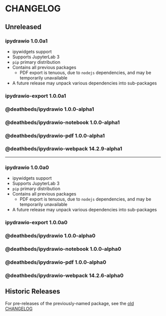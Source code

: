# CHANGELOG

## Unreleased

### ipydrawio 1.0.0a1

- ipywidgets support
- Supports JupyterLab 3
- `pip` primary distribution
- Contains all previous packages
  - PDF export is tenuous, due to `nodejs` dependencies, and may be temporarily
    unavailable
- A future release may unpack various dependencies into sub-packages

### ipydrawio-export 1.0.0a1

### @deathbeds/ipydrawio 1.0.0-alpha1

### @deathbeds/ipydrawio-notebook 1.0.0-alpha1

### @deathbeds/ipydrawio-pdf 1.0.0-alpha1

### @deathbeds/ipydrawio-webpack 14.2.9-alpha1

---

### ipydrawio 1.0.0a0

- ipywidgets support
- Supports JupyterLab 3
- `pip` primary distribution
- Contains all previous packages
  - PDF export is tenuous, due to `nodejs` dependencies, and may be temporarily
    unavailable
- A future release may unpack various dependencies into sub-packages

### ipydrawio-export 1.0.0a0

### @deathbeds/ipydrawio 1.0.0-alpha0

### @deathbeds/ipydrawio-notebook 1.0.0-alpha0

### @deathbeds/ipydrawio-pdf 1.0.0-alpha0

### @deathbeds/ipydrawio-webpack 14.2.6-alpha0

## Historic Releases

For pre-releases of the previously-named package, see the [old CHANGELOG][]

[old changelog]:
  https://github.com/deathbeds/ipydrawio/tree/3a577ac/CHANGELOG.md

